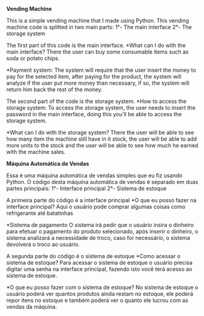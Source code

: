**Vending Machine**

This is a simple vending machine that I made using Python.
This vending machine code is splitted in two main parts:
1°- The main interface
2°- The storage system

The first part of this code is the main interface.
*What can I do with the main interface?
    There the user can buy some consumable items such as soda or potato chips.

*Payment system:
    The system will require that the user insert the money to pay for the selected item, after paying for the product, the system will analyze if the user put more money than necessary, if so, the system will return him back the rest of the money.

The second part of the code is the storage system.
*How to access the storage system:
    To access the storage system, the user needs to insert the password in the main interface, doing this you'll be able to access the storage system.

*What can I do with the storage system?
    There the user will be able to see how many item the machine still have in it stock, the user will be able to add more units to the stock and the user will be able to see how much he earned with the machine sales.

**Máquina Automática de Vendas**

Essa é uma máquina automática de vendas simples que eu fiz usando Python.
O código desta máquina automática de vendas é separado em duas partes principais:
1°- Interface principal
2°- Sistema de estoque

A primeira parte do código é a interface principal
*O que eu posso fazer na interface principal?
    Aqui o usuário pode comprar algumas coisas como refrigerante até batatinhas

*Sistema de pagamento
    O sistema irá pedir que o usuário insira o dinheiro para efetuar o pagamento do produto selecionado, após inserir o dinheiro, o sistema analizará a necessidade de troco, caso for necessário, o sistema devolverá o troco ao usuário.

A segunda parte do código é o sistema de estoque
*Como acessar o sistema de estoque?
    Para acessar o sistema de estoque o usuário precisa digitar uma senha na interface principal, fazendo isto você terá acesso ao sistema de estoque.

*O que eu posso fazer com o sistema de estoque?
    No sistema de estoque o usuário poderá ver quantos produtos ainda restam no estoque, ele poderá repor itens no estoque e também poderá ver o quanto ele lucrou com as vendas da máquina.
